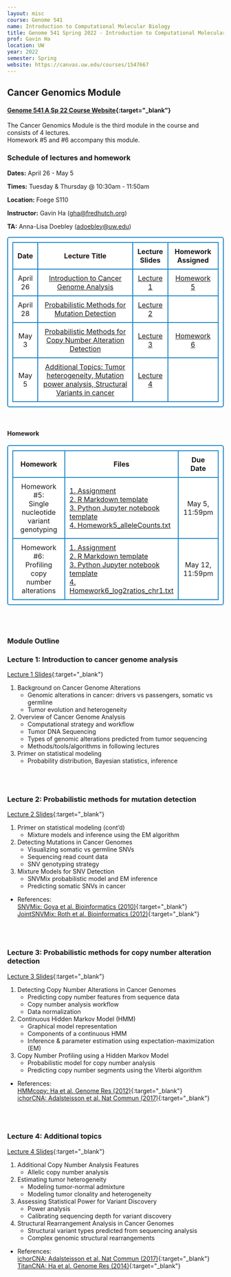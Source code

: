 ```yaml
---
layout: misc
course: Genome 541
name: Introduction to Computational Molecular Biology
title: Genome 541 Spring 2022 - Introduction to Computational Molecular Biology
prof: Gavin Ha
location: UW
year: 2022
semester: Spring
website: https://canvas.uw.edu/courses/1547667
---
```


## Cancer Genomics Module

#### [Genome 541 A Sp 22 Course Website](https://canvas.uw.edu/courses/1547667){:target="_blank"}

The Cancer Genomics Module is the third module in the course and consists of 4 lectures. <br>
Homework #5 and #6 accompany this module.


### Schedule of lectures and homework
**Dates:** April 26 - May 5

**Times:** Tuesday & Thursday @ 10:30am - 11:50am

**Location:** Foege S110

**Instructor:** Gavin Ha (gha@fredhutch.org)

**TA:** Anna-Lisa Doebley (adoebley@uw.edu)

<style>
      table, td, th { 
      padding: 10px; 
      border: 2px solid #1c87c9;
      border-radius: 5px;
      background-color: #ffffff;
      text-align: center;
      }
    </style>
<table>
	<tr>
		<th width="10%">Date</th>
		<th width="50%" style="text-align:center">Lecture Title</th>
		<th width="15" style="text-align:center">Lecture Slides</th>
		<th width="25%">Homework Assigned</th>
	</tr>
	<tr>
		<td>April 26</td>
		<td><a href="#lecture-1-introduction-to-cancer-genome-analysis">Introduction to Cancer Genome Analysis</a></td>
		<td><a href="./2022/GS541_CancerGenomics_Lecture1.pdf" target="_blank">Lecture 1</a></td>
		<td><a href="#homework">Homework 5</a></td>
	</tr>
	<tr>
		<td>April 28</td>
		<td><a href="#lecture-2-probabilistic-methods-for-mutation-detection">Probabilistic Methods for Mutation Detection</a></td>
		<td><a href="./2022/GS541_CancerGenomics_Lecture2.pdf" target="_blank">Lecture 2</a></td>
		<td></td>
	</tr>
	<tr>
		<td>May 3</td>
		<td><a href="#lecture-3-probabilistic-methods-for-copy-number-alteration-detection">Probabilistic Methods for Copy Number Alteration Detection</a></td>
		<td><a href="./2022/GS541_CancerGenomics_Lecture3.pdf" target="_blank">Lecture 3</a></td>
		<td><a href="#homework">Homework 6</a></td>
	</tr>
	<tr>
		<td>May 5</td>
		<td><a href="#lecture-4-additional-topics">Additional Topics: Tumor heterogeneity, Mutation power analysis, Structural Variants in cancer</a></td>
		<td><a href="./2022/GS541_CancerGenomics_Lecture4_classVersion.pdf" target="_blank">Lecture 4</a></td>
		<td></td>
	</tr>
</table>

<br>

#### Homework
<table>
	<tr>
		<th width="30%">Homework</th>
		<th width="50%">Files</th>
		<th width="20%">Due Date</th>
	</tr>
	<tr>
		<td>Homework #5:<br>Single nucleotide variant genotyping</td>
		<td style="text-align:left"><a href="./2022/Homework5/Homework5_SNVGenotyping_Assignment.pdf" target="_blank">1. Assignment</a><br>
			<a href="https://github.com/GavinHaLab/GavinHaLab.github.io/blob/master/teaching/GS541/2022/Homework5/Homework5_SNVGenotyping_R-template.Rmd" target="_blank">2. R Markdown template</a><br>
			<a href="./2022/Homework5/Homework5_SNVGenotyping_python-template.ipynb" target="_blank">3. Python Jupyter notebook template</a><br>
			<a href="./2022/Homework5/Homework5_alleleCounts.txt" target="_blank">4. Homework5_alleleCounts.txt</a></td>
		<td>May 5, 11:59pm</td>
	</tr>
	<tr>
		<td>Homework #6:<br>Profiling copy number alterations</td>
		<td style="text-align:left">
			<a href="./2022/Homework6/Homework6_HMM_CNA_Assignment.pdf" target="_blank">1. Assignment</a><br>
			<a href="https://github.com/GavinHaLab/GavinHaLab.github.io/blob/master/teaching/GS541/2022/Homework6/Homework6_HMM_CNA_R-template.Rmd" target="_blank">2. R Markdown template</a><br>
			<a href="./2022/Homework6/Homework6_HMM_CNA_python-template.ipynb" target="_blank">3. Python Jupyter notebook template</a><br>
			<a href="./2022/Homework6/Homework6_log2ratios_chr1.txt" target="_blank">4. Homework6_log2ratios_chr1.txt</a>
		</td>
		<td>May 12, 11:59pm</td>
	</tr>
</table>

<br><br>

### Module Outline

### Lecture 1: Introduction to cancer genome analysis
[Lecture 1 Slides](./2022/GS541_CancerGenomics_Lecture1.pdf){:target="_blank"}

1. Background on Cancer Genome Alterations
	- Genomic alterations in cancer: drivers vs passengers, somatic vs germline
	- Tumor evolution and heterogeneity
2. Overview of Cancer Genome Analysis
	- Computational strategy and workflow
	- Tumor DNA Sequencing 
	- Types of genomic alterations predicted from tumor sequencing
	- Methods/tools/algorithms in following lectures
3. Primer on statistical modeling  
	- Probability distribution, Bayesian statistics, inference


<br><br>
### Lecture 2: Probabilistic methods for mutation detection
[Lecture 2 Slides](./2022/GS541_CancerGenomics_Lecture2.pdf){:target="_blank"}

1. Primer on statistical modeling (cont’d)
	- Mixture models and inference using the EM algorithm
2. Detecting Mutations in Cancer Genomes
	- Visualizing somatic vs germline SNVs
	- Sequencing read count data
	- SNV genotyping strategy
3. Mixture Models for SNV Detection
	- SNVMix probabilistic model and EM inference
	- Predicting somatic SNVs in cancer

- References: <br>
[SNVMix: Goya et al. Bioinformatics (2010)](./2022/Papers/Goya2010_SNVMix.pdf){:target="_blank"} <br>
[JointSNVMix: Roth et al. Bioinformatics (2012)](./2022/Papers/Roth2012_JointSNVMix.pdf){:target="_blank"}

<br><br>
### Lecture 3: Probabilistic methods for copy number alteration detection
[Lecture 3 Slides](./2022/GS541_CancerGenomics_Lecture3.pdf){:target="_blank"}


1. Detecting Copy Number Alterations in Cancer Genomes
	- Predicting copy number features from sequence data 
	- Copy number analysis workflow
	- Data normalization 
2. Continuous Hidden Markov Model (HMM)
	- Graphical model representation
	- Components of a continuous HMM
	- Inference & parameter estimation using expectation-maximization (EM)
3. Copy Number Profiling using a Hidden Markov Model
	- Probabilistic model for copy number analysis
	- Predicting copy number segments using the Viterbi algorithm

- References: <br>
[HMMcopy: Ha et al. Genome Res (2012)](./2022/Papers/Ha2012_HMMcopy.pdf){:target="_blank"} <br>
[ichorCNA: Adalsteisson et al. Nat Commun (2017)](./2022/Papers/Adalsteinsson2017_ichorCNA.pdf){:target="_blank"}

<br><br>
### Lecture 4: Additional topics
[Lecture 4 Slides](./2022/GS541_CancerGenomics_Lecture4_classVersion.pdf){:target="_blank"}

1. Additional Copy Number Analysis Features 
	- Allelic copy number analysis
2. Estimating tumor heterogeneity
	- Modeling tumor-normal admixture
	- Modeling tumor clonality and heterogeneity
3. Assessing Statistical Power for Variant Discovery
	- Power analysis 
	- Calibrating sequencing depth for variant discovery
4. Structural Rearrangement Analysis in Cancer Genomes 
	- Structural variant types predicted from sequencing analysis
	- Complex genomic structural rearrangements

- References: <br>
[ichorCNA: Adalsteisson et al. Nat Commun (2017)](./2022/Papers/Adalsteinsson2017_ichorCNA.pdf){:target="_blank"} <br>
[TitanCNA: Ha et al. Genome Res (2014)](./2022/Papers/Ha2014_TITAN.pdf){:target="_blank"}




